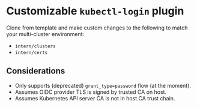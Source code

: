 # Customizable `kubectl-login` plugin

Clone from template and make custom changes to the following to match your multi-cluster environment:

* `intern/clusters`
* `intern/certs`

## Considerations

* Only supports (deprecated) `grant_type=password` flow (at the moment).
* Assumes OIDC provider TLS is signed by trusted CA on host.
* Assumes Kubernetes API server CA is not in host CA trust chain.
